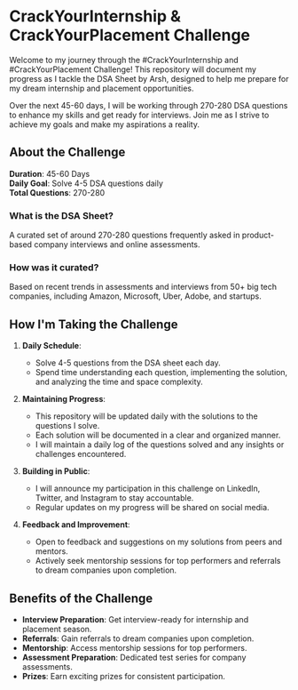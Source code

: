 # CrackYourInternship & CrackYourPlacement Challenge

Welcome to my journey through the #CrackYourInternship and #CrackYourPlacement Challenge! This repository will document my progress as I tackle the DSA Sheet by Arsh, designed to help me prepare for my dream internship and placement opportunities.

Over the next 45-60 days, I will be working through 270-280 DSA questions to enhance my skills and get ready for interviews. Join me as I strive to achieve my goals and make my aspirations a reality.

## About the Challenge

**Duration**: 45-60 Days  
**Daily Goal**: Solve 4-5 DSA questions daily  
**Total Questions**: 270-280

### What is the DSA Sheet?

A curated set of around 270-280 questions frequently asked in product-based company interviews and online assessments.

### How was it curated?

Based on recent trends in assessments and interviews from 50+ big tech companies, including Amazon, Microsoft, Uber, Adobe, and startups.

## How I'm Taking the Challenge

1. **Daily Schedule**:
    - Solve 4-5 questions from the DSA sheet each day.
    - Spend time understanding each question, implementing the solution, and analyzing the time and space complexity.

2. **Maintaining Progress**:
    - This repository will be updated daily with the solutions to the questions I solve.
    - Each solution will be documented in a clear and organized manner.
    - I will maintain a daily log of the questions solved and any insights or challenges encountered.

3. **Building in Public**:
    - I will announce my participation in this challenge on LinkedIn, Twitter, and Instagram to stay accountable.
    - Regular updates on my progress will be shared on social media.

4. **Feedback and Improvement**:
    - Open to feedback and suggestions on my solutions from peers and mentors.
    - Actively seek mentorship sessions for top performers and referrals to dream companies upon completion.

## Benefits of the Challenge

- **Interview Preparation**: Get interview-ready for internship and placement season.
- **Referrals**: Gain referrals to dream companies upon completion.
- **Mentorship**: Access mentorship sessions for top performers.
- **Assessment Preparation**: Dedicated test series for company assessments.
- **Prizes**: Earn exciting prizes for consistent participation.